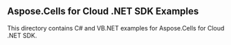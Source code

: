 ## Aspose.Cells for Cloud .NET SDK Examples

This directory contains C# and VB.NET examples for Aspose.Cells for Cloud .NET SDK.
